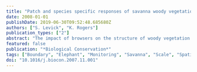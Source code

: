 ```yaml
---
title: "Patch and species specific responses of savanna woody vegetation to browser exclusion"
date: 2008-01-01
publishDate: 2019-06-30T09:52:48.685680Z
authors: ["S. Levick", "K. Rogers"]
publication_types: ["2"]
abstract: "The impact of browsers on the structure of woody vegetation has been well documented in savanna landscapes but the spatial distribution of these impacts is poorly understood. Savannas are structurally heterogeneous and the effects of browsers are unlikely to be evenly distributed across them. A mammalian exclosure in northern Kruger Park, South Africa, was used to explore the impacts of 15 years of browser exclusion on woody vegetation across a wetland/upland boundary. Woody patches inside the exclosure were taller than those outside of the exclosure and differential patch and species specific responses were observed within and without the exclosure. A boundary between upland and wetland patch types showed the greatest response to browser exclusion in terms of woody species composition, height and stem diameter. Browser impacts are not distributed evenly across the landscape, but are focused on certain patch and species types. Browsers have the potential to markedly alter system heterogeneity. Landscape heterogeneity is an integral component of biodiversity, but is often not explicitly dealt with in protected area management. Typically monitoring of vegetation change in conservation areas occurs at broad scales and would not detect the change in either the patch type or species specific responses identified in this study. We recommend that protected area managers adopt a multi-scaled, spatially explicit approach to monitoring change in the landscape. Boundaries between patch types provide valuable indicators of browser mediated changes. © 2007 Elsevier Ltd. All rights reserved."
featured: false
publication: "*Biological Conservation*"
tags: ["Boundary", "Elephant", "Monitoring", "Savanna", "Scale", "Spatial"]
doi: "10.1016/j.biocon.2007.11.001"
---
```


